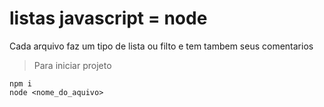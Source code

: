 # listas javascript = node

Cada arquivo faz um tipo de lista ou filto e tem tambem seus comentarios 

>Para iniciar projeto

    npm i
    node <nome_do_aquivo>